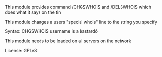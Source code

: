 This module provides command /CHGSWHOIS and /DELSWHOIS which does what it says on the tin

This module changes a users "special whois" line to the string you specify

Syntax: CHGSWHOIS username is a bastardó

This module needs to be loaded on all servers on the network


License: GPLv3
